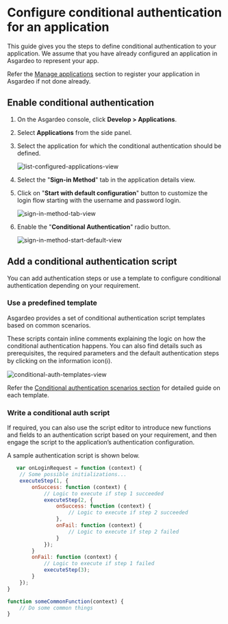 # Configure conditional authentication for an application

This guide gives you the steps to define conditional authentication to your application. We assume that you have already
configured an application in Asgardeo to represent your app.

Refer the [Manage applications](../../applications/README.md) section to register your application in Asgardeo if not
done already.

## Enable conditional authentication

1. On the Asgardeo console, click **Develop > Applications**.

2. Select **Applications** from the side panel.

3. Select the application for which the conditional authentication should be defined.

   <img :src="$withBase('/assets/img/guides/conditional-auth/app-list-view.png')" alt="list-configured-applications-view">

4. Select the "**Sign-in Method**" tab in the application details view.

5. Click on "**Start with default configuration**" button to customize the login flow starting with the username and
   password login.

   <img :src="$withBase('/assets/img/guides/conditional-auth/sign-in-method.png')" alt="sign-in-method-tab-view">

6. Enable the "**Conditional Authentication**" radio button.

   <img :src="$withBase('/assets/img/guides/conditional-auth/sign-in-method-start-default.png')" alt="sign-in-method-start-default-view">

## Add a conditional authentication script

You can add authentication steps or use a template to configure conditional authentication depending on your
requirement.

### Use a predefined template

Asgardeo provides a set of conditional authentication script templates based on common scenarios.

These scripts contain inline comments explaining the logic on how the conditional authentication happens. You can also
find details such as prerequisites, the required parameters and the default authentication steps by clicking on the
information icon(:information_source:).

<img :src="$withBase('/assets/img/guides/conditional-auth/conditional-auth-templates.png')" alt="conditional-auth-templates-view">

<br>

Refer the [Conditional authentication scenarios section](./conditional-auth-templates) for detailed guide on each
template.

### Write a conditional auth script

If required, you can also use the script editor to introduce new functions and fields to an authentication script based
on your requirement, and then engage the script to the application’s authentication configuration.

A sample authentication script is shown below.

```js
   var onLoginRequest = function (context) {
    // Some possible initializations...
    executeStep(1, {
        onSuccess: function (context) {
            // Logic to execute if step 1 succeeded
            executeStep(2, {
                onSuccess: function (context) {
                    // Logic to execute if step 2 succeeded
                },
                onFail: function (context) {
                    // Logic to execute if step 2 failed
                }
            });
        }
        onFail: function (context) {
            // Logic to execute if step 1 failed
            executeStep(3);
        }
    });
}

function someCommonFunction(context) {
    // Do some common things
}
```
